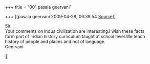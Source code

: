 +++
title = "001 pasala geervani"

+++
[[pasala geervani	2009-04-28, 06:39:54 [Source](https://groups.google.com/g/bvparishat/c/T3R8GnJk_tc)]]



Sir  
Your comments on Indus civilization are interesting.I wish these facts  
form part of Indian history curriculum taught at school level.We teach  
history of people and places and not of language.  
Geervani  



